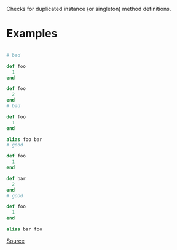 
Checks for duplicated instance (or singleton) method
definitions.

# Examples

```ruby

# bad

def foo
  1
end

def foo
  2
end
# bad

def foo
  1
end

alias foo bar
# good

def foo
  1
end

def bar
  2
end
# good

def foo
  1
end

alias bar foo
```

[Source](http://www.rubydoc.info/gems/rubocop/RuboCop/Cop/Lint/DuplicateMethods)